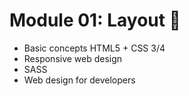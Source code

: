 # Module 01: Layout 🎀

- Basic concepts HTML5 + CSS 3/4
- Responsive web design
- SASS
- Web design for developers
